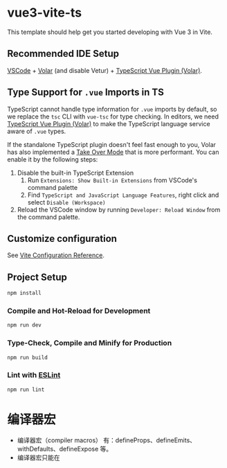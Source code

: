 # vue3-vite-ts

This template should help get you started developing with Vue 3 in Vite.

## Recommended IDE Setup

[VSCode](https://code.visualstudio.com/) + [Volar](https://marketplace.visualstudio.com/items?itemName=Vue.volar) (and disable Vetur) + [TypeScript Vue Plugin (Volar)](https://marketplace.visualstudio.com/items?itemName=Vue.vscode-typescript-vue-plugin).

## Type Support for `.vue` Imports in TS

TypeScript cannot handle type information for `.vue` imports by default, so we replace the `tsc` CLI with `vue-tsc` for type checking. In editors, we need [TypeScript Vue Plugin (Volar)](https://marketplace.visualstudio.com/items?itemName=Vue.vscode-typescript-vue-plugin) to make the TypeScript language service aware of `.vue` types.

If the standalone TypeScript plugin doesn't feel fast enough to you, Volar has also implemented a [Take Over Mode](https://github.com/johnsoncodehk/volar/discussions/471#discussioncomment-1361669) that is more performant. You can enable it by the following steps:

1. Disable the built-in TypeScript Extension
    1) Run `Extensions: Show Built-in Extensions` from VSCode's command palette
    2) Find `TypeScript and JavaScript Language Features`, right click and select `Disable (Workspace)`
2. Reload the VSCode window by running `Developer: Reload Window` from the command palette.

## Customize configuration

See [Vite Configuration Reference](https://vitejs.dev/config/).

## Project Setup

```sh
npm install
```

### Compile and Hot-Reload for Development

```sh
npm run dev
```

### Type-Check, Compile and Minify for Production

```sh
npm run build
```

### Lint with [ESLint](https://eslint.org/)

```sh
npm run lint
```

# 编译器宏
- 编译器宏（compiler macros） 有：defineProps、defineEmits、withDefaults、defineExpose 等。
- 编译器宏只能在 <script setup>  块中使用，不需要被导入，并且会在处理 <script setup> 块时被一同编译掉。
- 编译器宏必须在 <script setup>  的顶层使用，不可以在 <script setup>  的局部变量中引用。
- 不要定义和 props 的属性同名的顶层变量，因为编译器宏会覆盖这些变量。

# defineExpose
- 在 Vue3 中，默认不会暴露任何在 <script setup>  中声明的绑定，即不能通过模板 ref  获取到组件实例声明的绑定。
- Vue3 提供了 defineExpose 编译器宏，可以显式地暴露需要暴露的组件中声明的变量和方法。


# 辅助函数
- 在 <script setup> 中常用的辅助函数hooks api，主要有：useAttrs、useSlots、useCssModule
- 模板中使用 $attrs 来访问 attrs 数据，与 Vue2 相比，Vue3 的 $attrs 还包含了 class 和 style 属性。
- 在 <script setup> 中使用 useAttrs 函数获取 attrs 数据
- 在模板中使用 $slots 来访问 slots 数据。
- 在 <script setup> 中使用 useSlots 函数获取 slots 插槽数据。
- 在 <script setup> 中使用 useCssModule 函数获取 css module 数据。


# useCssModule
- 在 Vue3 中，也是支持 CSS Modules 的，在 <style>  上增加 module 属性，即<style module> 。
- <style module> 代码块会被编译为 CSS Modules 并且将生成的 CSS 类作为 $style 对象的键暴露给组件，可以直接在模板中使用 $style。
- 对于如 <style module="content"> 具名 CSS Modules，编译后生成的 CSS 类作为 content 对象的键暴露给组件，即module 属性值什么，就暴露什么对象。


# 顶层await支持
- <script setup> 中可以使用顶层 await。结果代码会被编译成 async setup()





